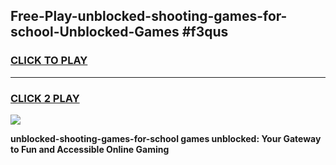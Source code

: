 
## Free-Play-unblocked-shooting-games-for-school-Unblocked-Games #f3qus
<h3>
<a href="https://news.freeplayer.one?title=unblocked-shooting-games-for-school&ref=8M">CLICK TO PLAY</a></h3>
<hr>

<h3>
<a href="https://news.freeplayer.one?title=unblocked-shooting-games-for-school&ref=8M">CLICK 2 PLAY</a>
  
</h3>

<a href="https://news.freeplayer.one?title=unblocked-shooting-games-for-school&ref=8M"><img src="https://clearcache.store/games.png"></a>


**unblocked-shooting-games-for-school games unblocked: Your Gateway to Fun and Accessible Online Gaming**
